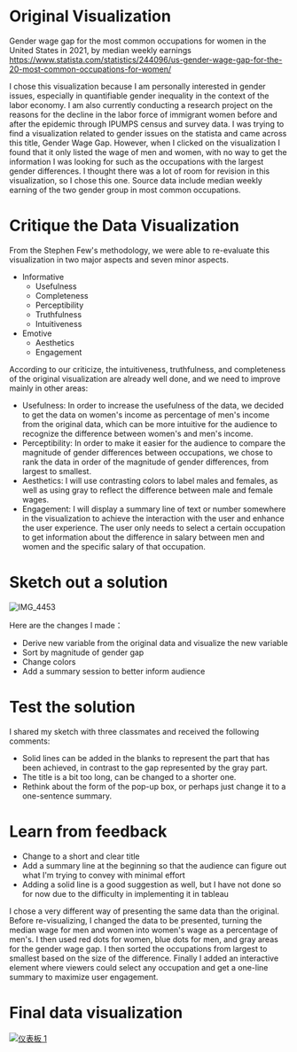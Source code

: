 # Original Visualization
Gender wage gap for the most common occupations for women in the United States in 2021, by median weekly earnings
https://www.statista.com/statistics/244096/us-gender-wage-gap-for-the-20-most-common-occupations-for-women/

I chose this visualization because I am personally interested in gender issues, especially in quantifiable gender inequality in the context of the labor economy. I am also currently conducting a research project on the reasons for the decline in the labor force of immigrant women before and after the epidemic through IPUMPS census and survey data. I was trying to find a visualization related to gender issues on the statista and came across this title, Gender Wage Gap. However, when I clicked on the visualization I found that it only listed the wage of men and women, with no way to get the information I was looking for such as the occupations with the largest gender differences. I thought there was a lot of room for revision in this visualization, so I chose this one. Source data include median weekly earning of the two gender group in most common occupations.

# Critique the Data Visualization
From the Stephen Few's methodology, we were able to re-evaluate this visualization in two major aspects and seven minor aspects.
- Informative
  - Usefulness
  - Completeness
  - Perceptibility
  - Truthfulness
  - Intuitiveness
- Emotive
  - Aesthetics
  - Engagement

According to our criticize, the intuitiveness, truthfulness, and completeness of the original visualization are already well done, and we need to improve mainly in other areas:
- Usefulness: In order to increase the usefulness of the data, we decided to get the data on women's income as percentage of men's income from the original data, which can be more intuitive for the audience to recognize the difference between women's and men's income.
- Perceptibility: In order to make it easier for the audience to compare the magnitude of gender differences between occupations, we chose to rank the data in order of the magnitude of gender differences, from largest to smallest.
- Aesthetics: I will use contrasting colors to label males and females, as well as using gray to reflect the difference between male and female wages.
- Engagement: I will display a summary line of text or number somewhere in the visualization to achieve the interaction with the user and enhance the user experience. The user only needs to select a certain occupation to get information about the difference in salary between men and women and the specific salary of that occupation.

# Sketch out a solution
![IMG_4453](https://user-images.githubusercontent.com/100179117/202339988-f6dca6a2-1ba9-4b80-8fab-5e691cfe42e9.jpg)

Here are the changes I made：
- Derive new variable from the original data and visualize the new variable
- Sort by magnitude of gender gap
- Change colors
- Add a summary session to better inform audience

# Test the solution
I shared my sketch with three classmates and received the following comments:
- Solid lines can be added in the blanks to represent the part that has been achieved, in contrast to the gap represented by the gray part.
- The title is a bit too long, can be changed to a shorter one.
- Rethink about the form of the pop-up box, or perhaps just change it to a one-sentence summary.

# Learn from feedback
- Change to a short and clear title
- Add a summary line at the beginning so that the audience can figure out what I'm trying to convey with minimal effort
- Adding a solid line is a good suggestion as well, but I have not done so for now due to the difficulty in implementing it in tableau

I chose a very different way of presenting the same data than the original. Before re-visualizing, I changed the data to be presented, turning the median wage for men and women into women's wage as a percentage of men's. I then used red dots for women, blue dots for men, and gray areas for the gender wage gap. I then sorted the occupations from largest to smallest based on the size of the difference. Finally I added an interactive element where viewers could select any occupation and get a one-line summary to maximize user engagement.

# Final data visualization
<div class='tableauPlaceholder' id='viz1668653247386' style='position: relative'><noscript><a href='#'><img alt='仪表板 1 ' src='https:&#47;&#47;public.tableau.com&#47;static&#47;images&#47;Ge&#47;Genderwagegap_16686532358570&#47;1&#47;1_rss.png' style='border: none' /></a></noscript><object class='tableauViz'  style='display:none;'><param name='host_url' value='https%3A%2F%2Fpublic.tableau.com%2F' /> <param name='embed_code_version' value='3' /> <param name='site_root' value='' /><param name='name' value='Genderwagegap_16686532358570&#47;1' /><param name='tabs' value='no' /><param name='toolbar' value='yes' /><param name='static_image' value='https:&#47;&#47;public.tableau.com&#47;static&#47;images&#47;Ge&#47;Genderwagegap_16686532358570&#47;1&#47;1.png' /> <param name='animate_transition' value='yes' /><param name='display_static_image' value='yes' /><param name='display_spinner' value='yes' /><param name='display_overlay' value='yes' /><param name='display_count' value='yes' /><param name='language' value='en-US' /><param name='filter' value='publish=yes' /></object></div>                
<script type='text/javascript'>                    
  var divElement = document.getElementById('viz1668653247386');                    
  var vizElement = divElement.getElementsByTagName('object')[0];                    
  if ( divElement.offsetWidth > 800 ) { vizElement.style.width='1301px';vizElement.style.height='779px';} 
  else if ( divElement.offsetWidth > 500 ) { vizElement.style.width='1301px';vizElement.style.height='779px';} 
  else { vizElement.style.width='100%';vizElement.style.height='1327px';}                     
  var scriptElement = document.createElement('script');                    
  scriptElement.src = 'https://public.tableau.com/javascripts/api/viz_v1.js';                    
  vizElement.parentNode.insertBefore(scriptElement, vizElement);                
</script>
